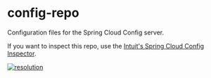 # config-repo

Configuration files for the Spring Cloud Config server.

If you want to inspect this repo, use the [Intuit's Spring Cloud Config Inspector](https://github.com/intuit/spring-cloud-config-inspector).

[![resolution](https://intuit.github.io/spring-cloud-config-inspector/images/spring-cloud-config-inspector-resolution.png "Spring Cloud Config Inspector")](https://github.com/intuit/spring-cloud-config-inspector/wiki)

